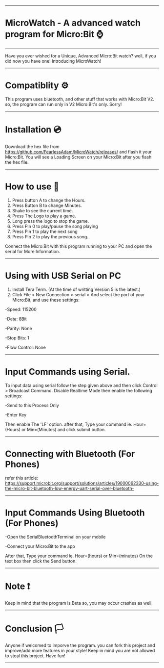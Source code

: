 ______________________________________________________
# MicroWatch - A advanced watch program for Micro:Bit ⌚
______________________________________________________

Have you ever wished for a Unique, Advanced Micro:Bit watch? well, if you did now you have one! Introducing MicroWatch!

______________________________________________________
# Compatiblity ⚙️

This program uses bluetooth, and other stuff that works with Micro:Bit V2. so, the program can run only in V2 Micro:Bit's only. Sorry!
______________________________________________________
# Installation 💿

Download the hex file from https://github.com/FearlessAdam/MicroWatch/releases/ and flash it your Micro:Bit. You will see a Loading Screen on your Micro:Bit after you flash the hex file.
______________________________________________________
# How to use 📖

1. Press button A to change the Hours.
2. Press Button B to change Minutes.
3. Shake to see the current time.
4. Press The Logo to play a game.
5. Long press the logo to stop the game.
6. Press Pin 0 to play/pause the song playing
7. Press Pin 1 to play the next song
8. Press Pin 2 to play the previous song.

Connect the Micro:Bit with this program running to your PC and open the serial for More Information.
______________________________________________________
# Using with USB Serial on PC

1. Install Tera Term. (At the time of writting Version 5 is the latest.)
2. Click File > New Connection > serial > And select the port of your Micro:Bit, and use these settings:

 -Speed: 115200

 -Data: 8Bit

 -Parity: None

 -Stop Bits: 1

 -Flow Control: None
______________________________________________________
# Input Commands using Serial.

To input data using serial follow the step given above and then click Control > Broadcast Command. Disable Realtime Mode then enable the following settings:

-Send to this Process Only

-Enter Key

Then enable The 'LF' option. after that, Type your command ie. Hour=(Hours) or Min=(Minutes) and click submit button.
______________________________________________________
# Connecting with Bluetooth (For Phones)

refer this article: https://support.microbit.org/support/solutions/articles/19000062330-using-the-micro-bit-bluetooth-low-energy-uart-serial-over-bluetooth-
______________________________________________________
# Input Commands Using Bluetooth (For Phones)

-Open the SerialBluetoothTerminal on your mobile

-Connect your Micro:Bit to the app

After that, Type your command ie. Hour=(hours) or Min=(minutes) On the text box then click the Send button.
______________________________________________________
# Note ❗

Keep in mind that the program is Beta so, you may occur crashes as well.
______________________________________________________
# Conclusion 🏳️

Anyone if welcomed to imporve the program. you can fork this project and improve/add more features in your style! Keep in mind you are not allowed to steal this project. Have fun!
______________________________________________________
